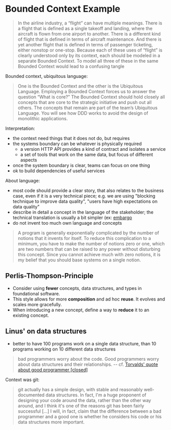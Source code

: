 
# Bounded Context Example

> In the airline industry, a “flight” can have multiple meanings. There is a
> flight that is defined as a single takeoff and landing, where the aircraft is
> flown from one airport to another. There is a different kind of flight that
> is defined in terms of aircraft maintenance.  And there is yet another flight
> that is defined in terms of passenger ticketing, either nonstop or one-stop.
> Because each of these uses of “flight” is clearly understood only by its
> context, each should be modeled in a separate Bounded Context. To model all
> three of these in the same Bounded Context would lead to a confusing tangle

Bounded context, ubiquitous language:

> One is the Bounded Context and the other is the Ubiquitous Language.
> Employing a Bounded Context forces us to answer the question “What is core?”
> The Bounded Context should hold closely all concepts that are core to the
> strategic initiative and push out all others. The concepts that remain are
> part of the team’s Ubiquitous Language. You will see how DDD works to avoid
> the design of monolithic applications.

Interpretation:

* the context need things that it does not do, but requires
* the systems boundary can be whatever is physically required
    * a version HTTP API provides a kind of contract and isolates a service
    * a set of tools that work on the same data, but focus of different aspects
* once the system boundary is clear, teams can focus on one thing
* ok to build dependencies of useful services

About language:

* most code should provide a clear story, that also relates to the business
  case, even if it is a very technical piece; e.g. we are using "blocking technique to improve data quality", "users have high expectations on data quality"
* describe in detail a concept in the language of the stakeholder; the technical translation is usually a bit simpler (ex: [embargo](https://github.com/miku/span/blob/f7d8fb798e8676e59d21a4608302c4d1430c887a/licensing/embargo.go#L29-L90)
* do not invent too much own language and concepts

> A program is generally exponentially complicated by the number of notions
> that it invents for itself. To reduce this complication to a minimum, you
> have to make the number of notions zero or one, which are two numbers that
> can be raised to any power without disturbing this concept. Since you cannot
> achieve much with zero notions, it is my belief that you should base systems
> on a single notion.

## Perlis-Thompson-Principle

* Consider using **fewer** concepts, data structures, and types in foundational software.
* This style allows for more **composition** and ad hoc **reuse**. It evolves and scales more gracefully.
* When introducing a new concept, define a way to **reduce** it to an existing concept.

## Linus' on data structures

* better to have 100 programs work on a single data structure, than 10 programs
  working on 10 different data structures

> bad programmers worry about the code. Good programmers worry about data structures and their relationships. -- cf. [Torvalds' quote about good programmer [closed]](https://softwareengineering.stackexchange.com/questions/163185/torvalds-quote-about-good-programmer)

Context was git:

> git actually has a simple design, with stable and reasonably well-documented
> data structures. In fact, I'm a huge proponent of designing your code around
> the data, rather than the other way around, and I think it's one of the
> reasons git has been fairly successful […] I will, in fact, claim that the
> difference between a bad programmer and a good one is whether he considers
> his code or his data structures more important.


